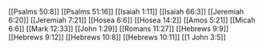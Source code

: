 [[Psalms 50:8]]
[[Psalms 51:16]]
[[Isaiah 1:11]]
[[Isaiah 66:3]]
[[Jeremiah 6:20]]
[[Jeremiah 7:21]]
[[Hosea 6:6]]
[[Hosea 14:2]]
[[Amos 5:21]]
[[Micah 6:6]]
[[Mark 12:33]]
[[John 1:29]]
[[Romans 11:27]]
[[Hebrews 9:9]]
[[Hebrews 9:12]]
[[Hebrews 10:8]]
[[Hebrews 10:11]]
[[1 John 3:5]]
